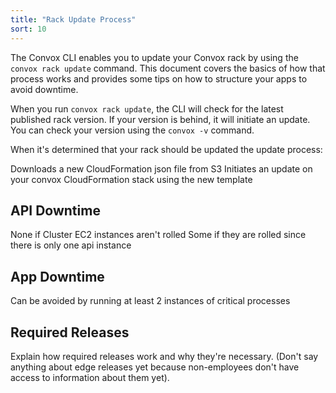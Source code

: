 ```yaml
---
title: "Rack Update Process"
sort: 10
---
```


The Convox CLI enables you to update your Convox rack by using the `convox rack update` command. This document covers the basics of how that process works and provides some tips on how to structure your apps to avoid downtime.

When you run `convox rack update`, the CLI will check for the latest published rack version. If your version is behind, it will initiate an update. You can check your version using the `convox -v` command.

When it's determined that your rack should be updated the update process:

Downloads a new CloudFormation json file from S3
Initiates an update on your convox CloudFormation stack using the new template

## API Downtime

None if Cluster EC2 instances aren't rolled
Some if they are rolled since there is only one api instance

## App Downtime

Can be avoided by running at least 2 instances of critical processes

## Required Releases

Explain how required releases work and why they're necessary.
(Don't say anything about edge releases yet because non-employees don't have access to information about them yet).
